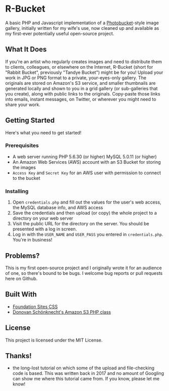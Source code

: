 # R-Bucket

A basic PHP and Javascript implementation of a [Photobucket](https://photobucket.com/)-style image gallery, initially written for my wife's use, now cleaned up and available as my first-ever potentially useful open-source project.


## What It Does

If you're an artist who regularly creates images and need to distribute them to clients, colleagues, or elsewhere on the Internet, R-Bucket (short for "Rabbit Bucket", previously "Tandye Bucket") might be for you! Upload your work in JPG or PNG format to a private, your-eyes-only gallery. The originals are stored on Amazon's S3 service, and smaller thumbnails are generated locally and shown to you in a grid gallery (or sub-galleries that you create), along with public links to the originals. Copy-paste those links into emails, instant messages, on Twitter, or wherever you might need to share your work.


## Getting Started

Here's what you need to get started!

### Prerequisites

* A web server running PHP 5.6.30 (or higher) MySQL 5.0.11 (or higher)
* An Amazon Web Services (AWS) account with an S3 Bucket for storing the images
* `Access Key` and `Secret Key` for an AWS user with permission to connect to the bucket

### Installing

1) Open `credentials.php` and fill out the values for the user's web access, the MySQL database info, and AWS access
2) Save the credentials and then upload (or copy) the whole project to a directory on your web server
3) Visit the public URL for the directory on the server. You should be presented with a log in screen.
4) Log in with the `USER_NAME` and `USER_PASS` you entered in `credentials.php`. You're in business!


## Problems?

This is my first open-source project and I originally wrote it for an audience of one, so there's bound to be bugs. I welcome bug reports or pull requests here on Github.


## Built With

* [Foundation Sites CSS](https://foundation.zurb.com/)
* [Donovan Schönknecht's Amazon S3 PHP class](http://undesigned.org.za/2007/10/22/amazon-s3-php-class)


## License
This project is licensed under the MIT License.


## Thanks!

* the long-lost tutorial on which some of the upload and file-checking code is based. This was written back in 2017 and no amount of Googling can show me where this tutorial came from. If you know, please let me know!

